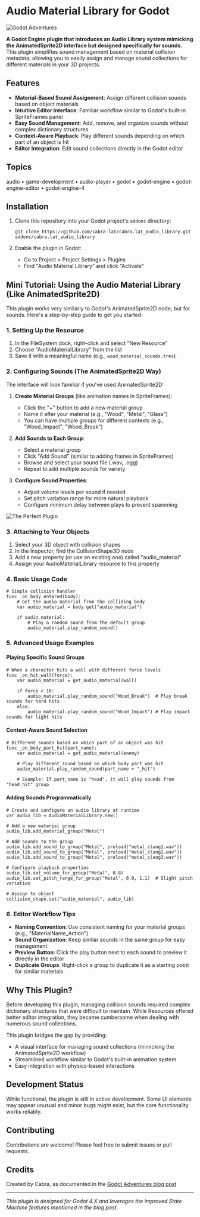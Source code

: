 # Audio Material Library for Godot

![Godot Adventures](https://blog.cabra.lat/assets/2025/01/11/imgs/godot-adventures.png)

**A Godot Engine plugin that introduces an Audio Library system mimicking the AnimatedSprite2D interface but designed specifically for sounds.** This plugin simplifies sound management based on material collision metadata, allowing you to easily assign and manage sound collections for different materials in your 3D projects.

## Features

- **Material-Based Sound Assignment**: Assign different collision sounds based on object materials
- **Intuitive Editor Interface**: Familiar workflow similar to Godot's built-in SpriteFrames panel
- **Easy Sound Management**: Add, remove, and organize sounds without complex dictionary structures
- **Context-Aware Playback**: Play different sounds depending on which part of an object is hit
- **Editor Integration**: Edit sound collections directly in the Godot editor

## Topics
audio • game-development • audio-player • godot • godot-engine • godot-engine-editor • godot-engine-4

## Installation

1. Clone this repository into your Godot project's `addons` directory:
   ```
   git clone https://github.com/cabra-lat/cabra.lat_audio_library.git addons/cabra.lat_audio_library
   ```

2. Enable the plugin in Godot:
   - Go to Project > Project Settings > Plugins
   - Find "Audio Material Library" and click "Activate"

## Mini Tutorial: Using the Audio Material Library (Like AnimatedSprite2D)

This plugin works very similarly to Godot's AnimatedSprite2D node, but for sounds. Here's a step-by-step guide to get you started:

### 1. Setting Up the Resource

1. In the FileSystem dock, right-click and select "New Resource"
2. Choose "AudioMaterialLibrary" from the list
3. Save it with a meaningful name (e.g., `wood_material_sounds.tres`)

### 2. Configuring Sounds (The AnimatedSprite2D Way)

The interface will look familiar if you've used AnimatedSprite2D:

1. **Create Material Groups** (like animation names in SpriteFrames):
   - Click the "+" button to add a new material group
   - Name it after your material (e.g., "Wood", "Metal", "Glass")
   - You can have multiple groups for different contexts (e.g., "Wood_Impact", "Wood_Break")

2. **Add Sounds to Each Group**:
   - Select a material group
   - Click "Add Sound" (similar to adding frames in SpriteFrames)
   - Browse and select your sound file (.wav, .ogg)
   - Repeat to add multiple sounds for variety

3. **Configure Sound Properties**:
   - Adjust volume levels per sound if needed
   - Set pitch variation range for more natural playback
   - Configure minimum delay between plays to prevent spamming

![The Perfect Plugin](https://blog.cabra.lat/assets/2025/01/11/imgs/the-perfect-plugin.png)

### 3. Attaching to Your Objects

1. Select your 3D object with collision shapes
2. In the Inspector, find the CollisionShape3D node
3. Add a new property (or use an existing one) called "audio_material"
4. Assign your AudioMaterialLibrary resource to this property

### 4. Basic Usage Code

```gdscript
# Simple collision handler
func _on_body_entered(body):
    # Get the audio material from the colliding body
    var audio_material = body.get("audio_material")
    
    if audio_material:
        # Play a random sound from the default group
        audio_material.play_random_sound()
```

### 5. Advanced Usage Examples

#### Playing Specific Sound Groups
```gdscript
# When a character hits a wall with different force levels
func _on_hit_wall(force):
    var audio_material = get_audio_material(wall)
    
    if force > 10:
        audio_material.play_random_sound("Wood_Break")  # Play break sounds for hard hits
    else:
        audio_material.play_random_sound("Wood_Impact") # Play impact sounds for light hits
```

#### Context-Aware Sound Selection
```gdscript
# Different sounds based on which part of an object was hit
func _on_body_part_hit(part_name):
    var audio_material = get_audio_material(enemy)
    
    # Play different sound based on which body part was hit
    audio_material.play_random_sound(part_name + "_hit")
    
    # Example: If part_name is "head", it will play sounds from "head_hit" group
```

#### Adding Sounds Programmatically
```gdscript
# Create and configure an audio library at runtime
var audio_lib = AudioMaterialLibrary.new()

# Add a new material group
audio_lib.add_material_group("Metal")

# Add sounds to the group
audio_lib.add_sound_to_group("Metal", preload("metal_clang1.wav"))
audio_lib.add_sound_to_group("Metal", preload("metal_clang2.wav"))
audio_lib.add_sound_to_group("Metal", preload("metal_clang3.wav"))

# Configure playback properties
audio_lib.set_volume_for_group("Metal", 0.8)
audio_lib.set_pitch_range_for_group("Metal", 0.9, 1.1)  # Slight pitch variation

# Assign to object
collision_shape.set("audio_material", audio_lib)
```

### 6. Editor Workflow Tips

- **Naming Convention**: Use consistent naming for your material groups (e.g., "MaterialName_Action")
- **Sound Organization**: Keep similar sounds in the same group for easy management
- **Preview Button**: Click the play button next to each sound to preview it directly in the editor
- **Duplicate Groups**: Right-click a group to duplicate it as a starting point for similar materials

## Why This Plugin?

Before developing this plugin, managing collision sounds required complex dictionary structures that were difficult to maintain. While Resources offered better editor integration, they became cumbersome when dealing with numerous sound collections.

This plugin bridges the gap by providing:
- A visual interface for managing sound collections (mimicking the AnimatedSprite2D workflow)
- Streamlined workflow similar to Godot's built-in animation system
- Easy integration with physics-based interactions

## Development Status

While functional, the plugin is still in active development. Some UI elements may appear unusual and minor bugs might exist, but the core functionality works reliably.

## Contributing

Contributions are welcome! Please feel free to submit issues or pull requests.

## Credits

Created by Cabra, as documented in the [Godot Adventures blog post](https://blog.cabra.lat/godot-adventures.html)

---

*This plugin is designed for Godot 4.X and leverages the improved State Machine features mentioned in the blog post.*
